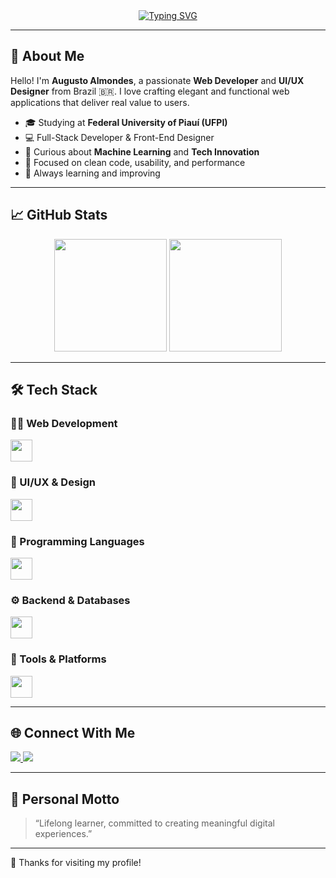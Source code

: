 <!-- Banner Animado -->
<div align="center">
  <a href="https://git.io/typing-svg">
    <img src="https://readme-typing-svg.herokuapp.com?font=Fira+Code&pause=1000&color=58A6FF&center=true&vCenter=true&multiline=true&width=600&height=100&lines=Welcome+to+my+GitHub!;I'm+Augusto+Almondes+%F0%9F%91%8B;Web+Developer+%7C+UI%2FUX+Designer+%7C+Tech+Enthusiast" alt="Typing SVG" />
  </a>
</div>

---

## 🚀 About Me

Hello! I'm **Augusto Almondes**, a passionate **Web Developer** and **UI/UX Designer** from Brazil 🇧🇷. I love crafting elegant and functional web applications that deliver real value to users.

- 🎓 Studying at **Federal University of Piauí (UFPI)**
- 💻 Full-Stack Developer & Front-End Designer
- 🧠 Curious about **Machine Learning** and **Tech Innovation**
- 🎯 Focused on clean code, usability, and performance
- 🌱 Always learning and improving

---

## 📈 GitHub Stats

<div align="center">
  <img height="180em" src="https://github-readme-stats.vercel.app/api?username=augustoalmondes&show_icons=true&theme=radical&hide_border=true" />
  <img height="180em" src="https://github-readme-stats.vercel.app/api/top-langs/?username=augustoalmondes&layout=compact&theme=radical&hide_border=true" />
</div>

---

## 🛠 Tech Stack

### 👨‍💻 Web Development
<div>
  <img src="https://skillicons.dev/icons?i=html,css,js,ts,react,vite,bootstrap" height="35" />
</div>

### 🎨 UI/UX & Design
<div>
  <img src="https://skillicons.dev/icons?i=figma,ps" height="35" />
</div>

### 🧠 Programming Languages
<div>
  <img src="https://skillicons.dev/icons?i=py,c,js,ts" height="35" />
</div>

### ⚙️ Backend & Databases
<div>
  <img src="https://skillicons.dev/icons?i=nodejs,express,prisma,mongo,postgres,mysql,pnpm" height="35" />
</div>

### 🔧 Tools & Platforms
<div>
  <img src="https://skillicons.dev/icons?i=docker,vscode,git,github,discord" height="35" />
</div>

---

## 🌐 Connect With Me

<div align="left">
  <a href="https://www.linkedin.com/in/augusto-almondes-812196231" target="_blank">
    <img src="https://img.shields.io/badge/LinkedIn-0077B5?style=for-the-badge&logo=linkedin&logoColor=white" />
  </a>
  <a href="https://www.instagram.com/augusto_almondes" target="_blank">
    <img src="https://img.shields.io/badge/Instagram-E4405F?style=for-the-badge&logo=instagram&logoColor=white" />
  </a>
</div>

---

## 📌 Personal Motto

> “Lifelong learner, committed to creating meaningful digital experiences.”

---

🎉 Thanks for visiting my profile!

